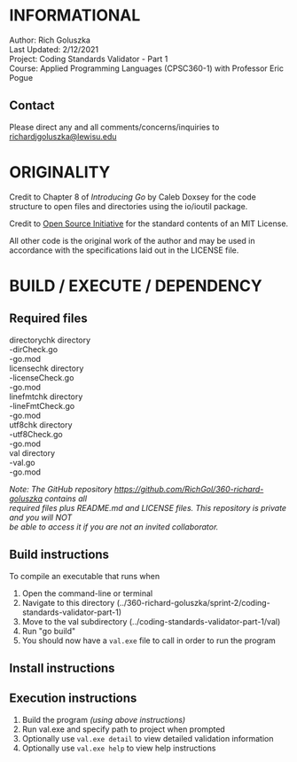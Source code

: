 INFORMATIONAL
=============
Author: Rich Goluszka  
Last Updated: 2/12/2021  
Project: Coding Standards Validator - Part 1  
Course: Applied Programming Languages (CPSC360-1) with Professor Eric Pogue

Contact
-------
Please direct any and all comments/concerns/inquiries to richardjgoluszka@lewisu.edu

ORIGINALITY
===========
Credit to Chapter 8 of _Introducing Go_ by Caleb Doxsey for the code structure to open files 
	and directories using the io/ioutil package.

Credit to [Open Source Initiative](opensource.org/licenses/MIT) for the standard contents of an 
	MIT License.

All other code is the original work of the author and may be used in accordance with the 
	specifications laid out in the LICENSE file.

BUILD / EXECUTE / DEPENDENCY
============================
Required files
--------------
directorychk directory  
	-dirCheck.go  
	-go.mod  
licensechk directory  
	-licenseCheck.go  
	-go.mod  
linefmtchk directory  
	-lineFmtCheck.go  
	-go.mod  
utf8chk directory  
	-utf8Check.go  
	-go.mod  
val directory  
	-val.go  
	-go.mod  

_Note: The GitHub repository https://github.com/RichGol/360-richard-goluszka contains all_  
_required files plus README.md and LICENSE files. This repository is private and you will *NOT*_  
_be able to access it if you are not an invited collaborator._

Build instructions
------------------
To compile an executable that runs when
1. Open the command-line or terminal
2. Navigate to this directory (../360-richard-goluszka/sprint-2/coding-standards-validator-part-1)
3. Move to the val subdirectory (../coding-standards-validator-part-1/val)
4. Run "go build"
5. You should now have a `val.exe` file to call in order to run the program

Install instructions
--------------------

Execution instructions
----------------------
1. Build the program _(using above instructions)_
2. Run val.exe and specify path to project when prompted
3. Optionally use `val.exe detail` to view detailed validation information
4. Optionally use `val.exe help` to view help instructions

